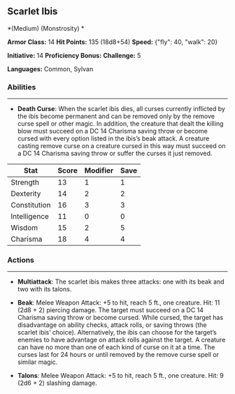 ## Scarlet Ibis
*(Medium) (Monstrosity) *

**Armor Class:** 14
**Hit Points:** 135 (18d8+54)
**Speed:** {"fly": 40, "walk": 20}

**Initiative:** 14
**Proficiency Bonus:**
**Challenge:** 5

**Languages:** Common, Sylvan

### Abilities
 --- 
- **Death Curse**: When the scarlet ibis dies, all curses currently inflicted by the ibis become permanent and can be removed only by the remove curse spell or other magic. In addition, the creature that dealt the killing blow must succeed on a DC 14 Charisma saving throw or become cursed with every option listed in the ibis’s beak attack. A creature casting remove curse on a creature cursed in this way must succeed on a DC 14 Charisma saving throw or suffer the curses it just removed.



| Stat | Score | Modifier | Save |
| ---- | ---- | ---- | ---- |
| Strength | 13 | 1 | 1 |
| Dexterity | 14 | 2 | 2 |
| Constitution | 16 | 3 | 3 |
| Intelligence | 11 | 0 | 0 |
| Wisdom | 15 | 2 | 5 |
| Charisma | 18 | 4 | 4 |

### Actions
 --- 
- **Multiattack**: The scarlet ibis makes three attacks: one with its beak and two with its talons.

- **Beak**: Melee Weapon Attack: +5 to hit, reach 5 ft., one creature. Hit: 11 (2d8 + 2) piercing damage. The target must succeed on a DC 14 Charisma saving throw or become cursed. While cursed, the target has disadvantage on ability checks, attack rolls, or saving throws (the scarlet ibis’ choice). Alternatively, the ibis can choose for the target’s enemies to have advantage on attack rolls against the target. A creature can have no more than one of each kind of curse on it at a time. The curses last for 24 hours or until removed by the remove curse spell or similar magic.

- **Talons**: Melee Weapon Attack: +5 to hit, reach 5 ft., one creature. Hit: 9 (2d6 + 2) slashing damage.

